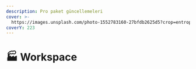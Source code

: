 ```yaml
---
description: Pro paket güncellemeleri
cover: >-
  https://images.unsplash.com/photo-1552783160-27bfdb2625d5?crop=entropy&cs=srgb&fm=jpg&ixid=M3wxOTcwMjR8MHwxfHNlYXJjaHw2fHxmYWN0b3J5fGVufDB8fHx8MTczODY5MzE2Mnww&ixlib=rb-4.0.3&q=85
coverY: 223
---
```


# 🏭 Workspace


